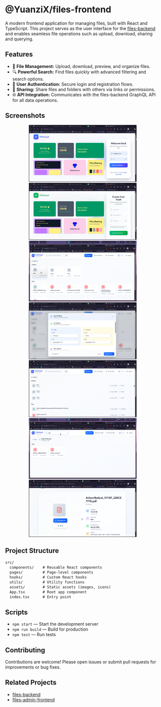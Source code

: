 # @YuanziX/files-frontend

A modern frontend application for managing files, built with React and TypeScript. This project serves as the user interface for the [files-backend](https://github.com/YuanziX/files-backend) and enables seamless file operations such as upload, download, sharing and querying.

## Features

- 📁 **File Management:** Upload, download, preview, and organize files.
- 🔍 **Powerful Search:** Find files quickly with advanced filtering and search options.
- 👥 **User Authentication:** Secure login and registration flows.
- 🔗 **Sharing:** Share files and folders with others via links or permissions.
- 🌐 **API Integration:** Communicates with the files-backend GraphQL API for all data operations.

## Screenshots

<div align="center">
  <img src="./screenshots/s1.png" alt="Screenshot 1" width="350"/>
  <img src="./screenshots/s2.png" alt="Screenshot 2" width="350"/>
  <img src="./screenshots/s3.png" alt="Screenshot 3" width="350"/>
  <img src="./screenshots/s4.png" alt="Screenshot 4" width="350"/>
  <img src="./screenshots/s5.png" alt="Screenshot 5" width="350"/>
  <img src="./screenshots/s6.png" alt="Screenshot 6" width="350"/>
  <img src="./screenshots/s7.png" alt="Screenshot 7" width="350"/>
</div>

## Project Structure

```
src/
  components/    # Reusable React components
  pages/         # Page-level components
  hooks/         # Custom React hooks
  utils/         # Utility functions
  assets/        # Static assets (images, icons)
  App.tsx        # Root app component
  index.tsx      # Entry point
```

## Scripts

- `npm start` — Start the development server
- `npm run build` — Build for production
- `npm test` — Run tests

## Contributing

Contributions are welcome! Please open issues or submit pull requests for improvements or bug fixes.

## Related Projects

- [files-backend](https://github.com/YuanziX/files-backend)
- [files-admin-frontend](https://github.com/YuanziX/files-admin-frontend)
